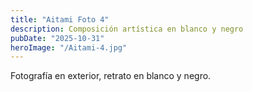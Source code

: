 ```yaml
---
title: "Aitami Foto 4"
description: Composición artística en blanco y negro
pubDate: "2025-10-31"
heroImage: "/Aitami-4.jpg"
---
```


Fotografía en exterior, retrato en blanco y negro.

